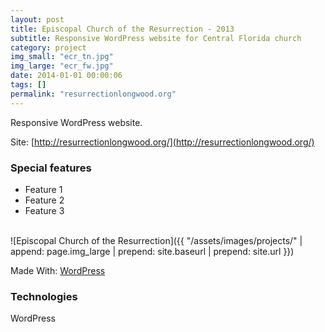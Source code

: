 ```yaml
---
layout: post
title: Episcopal Church of the Resurrection - 2013
subtitle: Responsive WordPress website for Central Florida church
category: project
img_small: "ecr_tn.jpg"
img_large: "ecr_fw.jpg"
date: 2014-01-01 00:00:06
tags: []
permalink: "resurrectionlongwood.org"
---
```


Responsive WordPress website.

Site: [http://resurrectionlongwood.org/](http://resurrectionlongwood.org/)

<!--more-->

### Special features
- Feature 1
- Feature 2
- Feature 3

<br/>

<span class="project-img-wrap">
![Episcopal Church of the Resurrection]({{ "/assets/images/projects/" | append: page.img_large | prepend: site.baseurl | prepend: site.url  }})
</span>

Made With: [WordPress](http://getbootstrap.com/)

### Technologies
WordPress
